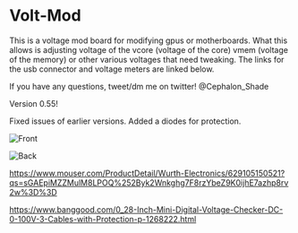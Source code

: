 # Volt-Mod

This is a voltage mod board for modifying gpus or motherboards. What this allows is adjusting voltage of the vcore (voltage of the core) vmem (voltage of the memory) or other various voltages that need tweaking. The links for the usb connector and voltage meters are linked below.  

If you have any questions, tweet/dm me on twitter! @Cephalon_Shade

Version 0.55! 

Fixed issues of earlier versions. Added a diodes for protection. 


![Front](https://i.imgur.com/yt9hRxg.png)

![Back](https://i.imgur.com/EqNMDf7.png)


https://www.mouser.com/ProductDetail/Wurth-Electronics/629105150521?qs=sGAEpiMZZMulM8LPOQ%252Byk2Wnkghg7F8rzYbeZ9K0ijhE7azhp8rv2w%3D%3D

https://www.banggood.com/0_28-Inch-Mini-Digital-Voltage-Checker-DC-0-100V-3-Cables-with-Protection-p-1268222.html

